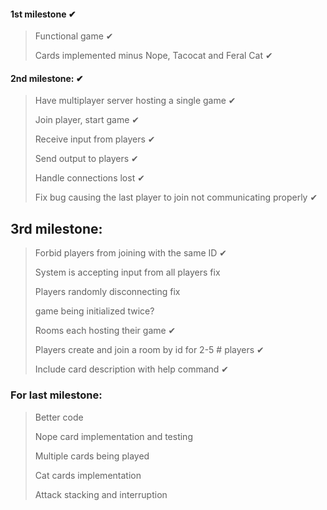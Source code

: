 #### 1st milestone ✔
> Functional game ✔
> 
> Cards implemented minus Nope, Tacocat and Feral Cat ✔

#### 2nd milestone:  ✔
> Have multiplayer server hosting a single game ✔
> 
> Join player, start game ✔
> 
> Receive input from players ✔
> 
> Send output to players ✔
> 
> Handle connections lost  ✔
> 
> Fix bug causing the last player to join not communicating properly ✔

## 3rd milestone:
> Forbid players from joining with the same ID ✔
> 
> System is accepting input from all players fix
> 
> Players randomly disconnecting fix
> 
> game being initialized twice?
>
> Rooms each hosting their game ✔
> 
> Players create and join a room by id for 2-5 # players ✔
>
> Include card description with help command ✔

### For last milestone:
> Better code
>
> Nope card implementation and testing
> 
> Multiple cards being played
>
> Cat cards implementation
> 
> Attack stacking and interruption



